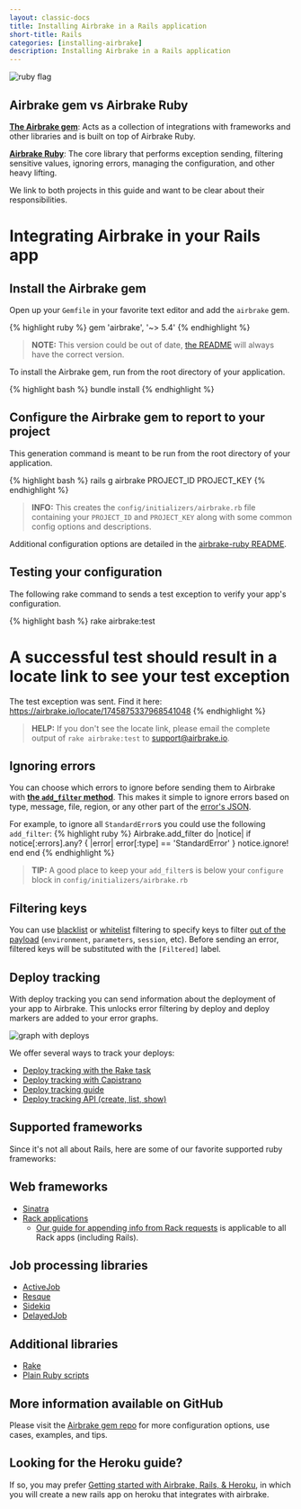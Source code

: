 ```yaml
---
layout: classic-docs
title: Installing Airbrake in a Rails application
short-title: Rails
categories: [installing-airbrake]
description: Installing Airbrake in a Rails application
---
```

![ruby flag](/docs/assets/img/docs/ruby_flag.jpeg)

## Airbrake gem vs Airbrake Ruby
**[The Airbrake gem](https://github.com/airbrake/airbrake)**: Acts as a
collection of integrations with frameworks and other libraries and is built on
top of Airbrake Ruby.

**[Airbrake Ruby](https://github.com/airbrake/airbrake-ruby)**: The core library
that performs exception sending, filtering sensitive values, ignoring errors,
managing the configuration, and other heavy lifting.

We link to both projects in this guide and want to be clear about their
responsibilities.

# Integrating Airbrake in your Rails app

## Install the Airbrake gem
Open up your `Gemfile` in your favorite text editor and add the `airbrake` gem.

{% highlight ruby %}
gem 'airbrake', '~> 5.4'
{% endhighlight %}

> **NOTE:** This version could be out of date, [the
README](https://github.com/airbrake/airbrake#bundler) will always have the
correct version.

To install the Airbrake gem, run from the root directory of your application.

{% highlight bash %}
bundle install
{% endhighlight %}

## Configure the Airbrake gem to report to your project

This generation command is meant to be run from the root directory of your
application.

{% highlight bash %}
rails g airbrake PROJECT_ID PROJECT_KEY
{% endhighlight %}

> **INFO:** This creates the `config/initializers/airbrake.rb` file containing
your `PROJECT_ID` and `PROJECT_KEY` along with some common config options
and descriptions.

Additional configuration options are detailed in the [airbrake-ruby
README](https://github.com/airbrake/airbrake-ruby#configuration).

## Testing your configuration
The following rake command to sends a test exception to verify your app's
configuration.

{% highlight bash %}
rake airbrake:test
# A successful test should result in a locate link to see your test exception
The test exception was sent. Find it here: https://airbrake.io/locate/1745875337968541048
{% endhighlight %}

> **HELP:** If you don't see the locate link, please email the complete output
of `rake airbrake:test` to [support@airbrake.io](mailto:support@airbrake.io).

## Ignoring errors
You can choose which errors to ignore before sending them to Airbrake with [**the
`add_filter` method**](https://github.com/airbrake/airbrake-ruby#airbrakeadd_filter).
This makes it simple to ignore errors based on type, message, file, region, or
any other part of the [error's
JSON](https://airbrake.io/docs/api/#create-notice-v3).

For example, to ignore all `StandardError`s you could use the following
`add_filter`:
{% highlight ruby %}
Airbrake.add_filter do |notice|
  if notice[:errors].any? { |error| error[:type] == 'StandardError' }
    notice.ignore!
  end
end
{% endhighlight %}

> **TIP:** A good place to keep your `add_filter`s is below your `configure`
block in `config/initializers/airbrake.rb`

## Filtering keys
You can use
[blacklist](https://github.com/airbrake/airbrake-ruby#blacklist_keys) or
[whitelist](https://github.com/airbrake/airbrake-ruby#whitelist_keys) filtering
to specify keys to filter [out of the payload](https://airbrake.io/docs/api/#create-notice-v3)
(`environment`, `parameters`, `session`, etc). Before sending an
error, filtered keys will be substituted with the `[Filtered]` label.

## Deploy tracking
With deploy tracking you can send information about the deployment of your app
to Airbrake. This unlocks error filtering by deploy and deploy markers are
added to your error graphs.

![graph with deploys](/docs/assets/img/docs/airbrake/graph_with_deploys.png)

We offer several ways to track your deploys:

- [Deploy tracking with the Rake task](https://github.com/airbrake/airbrake#rake-task)
- [Deploy tracking with Capistrano](https://github.com/airbrake/airbrake#capistrano)
- [Deploy tracking guide](/docs/airbrake-faq/deploy-tracking/)
- [Deploy tracking API (create, list, show)](https://airbrake.io/docs/api/#deploys-v4)

## Supported frameworks
Since it's not all about Rails, here are some of our favorite supported ruby
frameworks:

##  Web frameworks

- [Sinatra](https://github.com/airbrake/airbrake#sinatra)
- [Rack applications](https://github.com/airbrake/airbrake#rack)
  - [Our guide for appending info from Rack requests](https://github.com/airbrake/airbrake#appending-information-from-rack-requests)
    is applicable to all Rack apps (including Rails).

## Job processing libraries

- [ActiveJob](https://github.com/airbrake/airbrake#activejob)
- [Resque](https://github.com/airbrake/airbrake#resque)
- [Sidekiq](https://github.com/airbrake/airbrake#sidekiq)
- [DelayedJob](https://github.com/airbrake/airbrake#delayedjob)

## Additional libraries

- [Rake](https://github.com/airbrake/airbrake#rake)
- [Plain Ruby scripts](https://github.com/airbrake/airbrake#plain-ruby-scripts)

## More information available on GitHub
Please visit the [Airbrake gem repo](https://github.com/airbrake/airbrake)
for more configuration options, use cases, examples, and tips.

## Looking for the Heroku guide?
If so, you may prefer [Getting started with Airbrake, Rails, &
Heroku](/docs/ruby/0-60-airbrake-rails-31-heroku/), in which you will create a
new rails app on heroku that integrates with airbrake.

